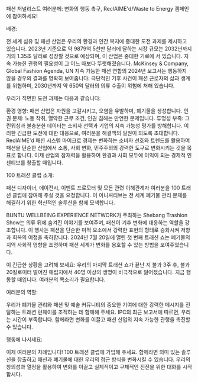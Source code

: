 패션 저널리스트 여러분께: 변화의 행동 촉구, ReclAIME'd/Waste to Energy 캠페인에 참여하세요!

배경:

전 세계 섬유 및 패션 산업은 우리의 환경과 인간 복지에 중대한 도전 과제를 제시하고 있습니다. 2023년 기준으로 약 9879억 5천만 달러에 달하는 시장 규모는 2032년까지 거의 1.35조 달러로 성장할 것으로 예상되며, 이 산업은 중대한 기로에 서 있습니다. 지속 가능한 관행의 필요성이 그 어느 때보다 뚜렷해졌습니다. McKinsey & Company, Global Fashion Agenda, UN 지속 가능한 패션 연합의 2024년 보고서는 행동하지 않을 경우의 결과를 명확히 보여줍니다: 극단적인 기후 사건이 패션 근로자의 삶과 생계를 위협하며, 2030년까지 약 650억 달러의 의류 수출이 위험에 처해 있습니다.

우리가 직면한 도전 과제는 다음과 같습니다:

환경 영향: 패션 산업은 자원을 고갈시키고, 오염을 유발하며, 폐기물을 생성합니다.
인권 문제: 노동 착취, 열악한 근무 조건, 인권 침해는 만연한 문제입니다.
투명성 부족: 그린워싱과 불충분한 데이터는 소비자 선택과 기업의 지속 가능성 평가를 방해합니다.
이러한 긴급한 도전에 대한 대응으로, 여러분을 해결책의 일원이 되도록 초대합니다. ReclAIME'd 패션 시스템 마이크로 경제는 변화하는 소비자 선호와 트렌드를 활용하여 패션을 단순한 산업에서 소통, 사회 변화, 민주주의의 강력한 도구로 변화시키는 것을 목표로 합니다. 이제 산업의 잠재력을 활용하여 환경과 사회 모두에 이익이 되는 경제적 인센티브를 창출할 때입니다.

100 트래션 클럽 소개:

패션 디자이너, 에이전시, 이벤트 프로모터 및 모든 관련 이해관계자 여러분을 100 트래션 클럽에 참여해 주실 것을 요청합니다. 이 이니셔티브는 전 세계 폐기물 관리 문제를 해결하기 위한 혁신적인 솔루션을 함께 모색합니다.

BUNTU WELLBEING EXPERIENCE NETWORK가 주최하는 Shebang Trashion Show는 의류 뒤에 숨겨진 이야기를 보여주며, 패션이 기후 변화에 대응하는 역할을 강조합니다. 이 행사는 패션을 단순한 미적 요소에서 강력한 표현의 형태로 승화시켜 저항과 회복의 여정을 축하합니다. 2024년 7월 20일에 열린 첫 번째 트래션 쇼는 폐기물의 지역 사회적 영향을 조명하며 패션 세계가 변화를 옹호할 수 있는 방법을 보여주었습니다.

이 긴급한 상황을 고려해 보세요: 우리의 마지막 트래션 쇼가 끝난 지 불과 3주 후, 불과 20킬로미터 떨어진 매립지에서 40명 이상의 생명이 비극적으로 잃어졌습니다. 지금 행동할 때입니다. 여러분의 목소리가 필요합니다.

여러분의 역할:

우리가 폐기물 관리와 패션 및 예술 커뮤니티의 중요한 기여에 대한 강력한 메시지를 전달하는 트래션 런웨이를 조직하는 데 함께해 주세요. IPC의 최근 보고서에 따르면, 우리는 시간이 부족합니다. 함께라면 변화를 이끌고 패션 산업의 지속 가능한 관행을 촉진할 수 있습니다.

행동에 나서세요:

이제 여러분의 차례입니다! 100 트래션 클럽에 가입해 주세요. 함께라면 의미 있는 솔루션을 창출하고 패션과 폐기물에 대한 우리의 접근 방식을 변화시킬 수 있습니다. 우리의 창의성과 열정을 활용하여 변화를 이끌고 실제적이고 구체적인 진전을 위한 대화를 시작합시다.